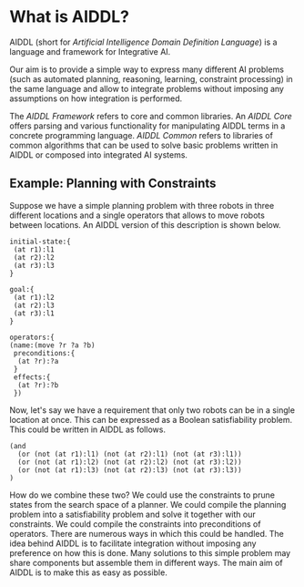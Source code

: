 # What is AIDDL?

AIDDL (short for *Artificial Intelligence Domain Definition Language*) is a language and framework for Integrative AI.

Our aim is to provide a simple way to express many different AI problems (such
as automated planning, reasoning, learning, constraint processing) in the same
language and allow to integrate problems without imposing any assumptions on how
integration is performed.

The *AIDDL Framework* refers to core and common libraries. An *AIDDL Core*
offers parsing and various functionality for manipulating AIDDL terms in a
concrete programming language. *AIDDL Common* refers to libraries of common
algorithms that can be used to solve basic problems written in AIDDL or composed
into integrated AI systems.

## Example: Planning with Constraints

Suppose we have a simple planning problem with three robots in three different
locations and a single operators that allows to move robots between locations.
An AIDDL version of this description is shown below.

    initial-state:{
     (at r1):l1
     (at r2):l2
     (at r3):l3
    }
    
    goal:{
     (at r1):l2
     (at r2):l3
     (at r3):l1
    }
    
    operators:{
    (name:(move ?r ?a ?b)
     preconditions:{
      (at ?r):?a
     }
     effects:{
      (at ?r):?b
     })


Now, let's say we have a requirement that only two robots can be in a single
location at once. This can be expressed as a Boolean satisfiability problem.
This could be written in AIDDL as follows.

    (and
      (or (not (at r1):l1) (not (at r2):l1) (not (at r3):l1))
      (or (not (at r1):l2) (not (at r2):l2) (not (at r3):l2))
      (or (not (at r1):l3) (not (at r2):l3) (not (at r3):l3))
    )

How do we combine these two? We could use the constraints to prune states from
the search space of a planner. We could compile the planning problem into a
satisfiability problem and solve it together with our constraints. We could
compile the constraints into preconditions of operators. There are numerous ways
in which this could be handled.  The idea behind AIDDL is to facilitate
integration without imposing any preference on how this is done. Many solutions
to this simple problem may share components but assemble them in different ways.
The main aim of AIDDL is to make this as easy as possible.


